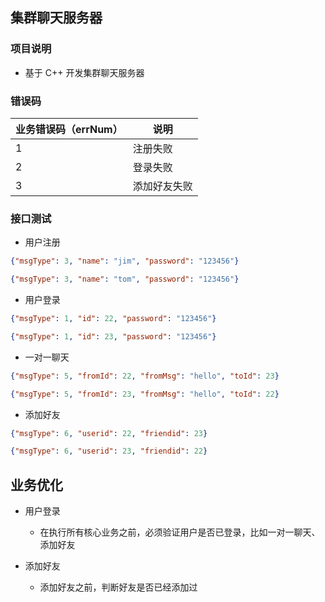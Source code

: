 ## 集群聊天服务器

### 项目说明

- 基于 C++ 开发集群聊天服务器

### 错误码

| 业务错误码（errNum） | 说明         |
| ---------- | ------------ |
| 1          | 注册失败     |
| 2          | 登录失败     |
| 3          | 添加好友失败 |

### 接口测试

- 用户注册

``` json
{"msgType": 3, "name": "jim", "password": "123456"}

{"msgType": 3, "name": "tom", "password": "123456"}
```

- 用户登录

``` json
{"msgType": 1, "id": 22, "password": "123456"}

{"msgType": 1, "id": 23, "password": "123456"}
```

- 一对一聊天

``` json
{"msgType": 5, "fromId": 22, "fromMsg": "hello", "toId": 23}

{"msgType": 5, "fromId": 23, "fromMsg": "hello", "toId": 22}
```

- 添加好友

``` json
{"msgType": 6, "userid": 22, "friendid": 23}

{"msgType": 6, "userid": 23, "friendid": 22}
```

## 业务优化

- 用户登录
    - 在执行所有核心业务之前，必须验证用户是否已登录，比如一对一聊天、添加好友

- 添加好友
    - 添加好友之前，判断好友是否已经添加过
